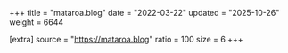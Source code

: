 +++
title = "mataroa.blog"
date = "2022-03-22"
updated = "2025-10-26"
weight = 6644

[extra]
source = "https://mataroa.blog"
ratio = 100
size = 6
+++
